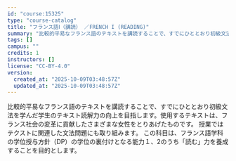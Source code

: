 ```yaml
---
id: "course:15325"
type: "course-catalog"
title: "フランス語Ⅰ（講読） ／FRENCH I (READING)"
summary: "比較的平易なフランス語のテキストを講読することで、すでにひととおり初級文法を学んだ学生のテキスト読解力の向上を目指します。使用するテキストは、フランス社会の変革に貢献したさまざまな女性をとりあげたものです。 授業ではテクストに関連した文法問…"
tags: []
campus: ""
credits: 1
instructors: []
license: "CC-BY-4.0"
version:
  created_at: "2025-10-09T03:48:57Z"
  updated_at: "2025-10-09T03:48:57Z"
---
```

比較的平易なフランス語のテキストを講読することで、すでにひととおり初級文法を学んだ学生のテキスト読解力の向上を目指します。使用するテキストは、フランス社会の変革に貢献したさまざまな女性をとりあげたものです。 授業ではテクストに関連した文法問題にも取り組みます。 この科目は、フランス語学科の学位授与方針（DP）の学位の裏付けとなる能力１、2のうち「読む」力を養成することを目的とします。
